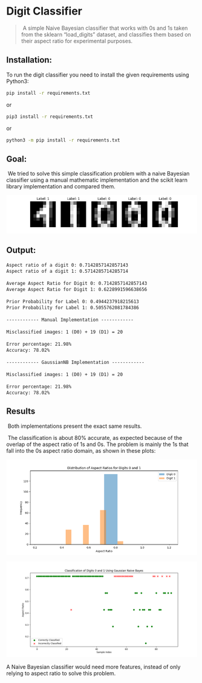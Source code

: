 # Digit Classifier

>  A simple Naive Bayesian classifier that works with 0s and 1s taken from the sklearn “load\_digits” dataset, and classifies them based on their aspect ratio for experimental purposes.

  

## Installation:

To run the digit classifier you need to install the given requirements using Python3:

  

```sh
pip install -r requirements.txt
```

or

```sh
pip3 install -r requirements.txt
```

or

```sh
python3 -m pip install -r requirements.txt
```

  

## Goal:

 We tried to solve this simple classification problem with a naive Bayesian classifier using a manual mathematic implementation and the scikit learn library implementation and compared them.



![](plots/Random_samples_of_0_and_1.png)  

  

## Output:

```plaintext
Aspect ratio of a digit 0: 0.7142857142857143
Aspect ratio of a digit 1: 0.5714285714285714

Average Aspect Ratio for Digit 0: 0.7142857142857143
Average Aspect Ratio for Digit 1: 0.6228991596638656

Prior Probability for Label 0: 0.4944237918215613
Prior Probability for Label 1: 0.5055762081784386

------------ Manual Implementation ------------

Misclassified images: 1 (D0) + 19 (D1) = 20

Error percentage: 21.98%
Accuracy: 78.02%

------------ GaussianNB Implementation ------------

Misclassified images: 1 (D0) + 19 (D1) = 20

Error percentage: 21.98%
Accuracy: 78.02%
```

  

## Results

 Both implementations present the exact same results.

 The classification is about 80% accurate, as expected because of the overlap of the aspect ratio of 1s and 0s. The problem is mainly the 1s that fall into the 0s aspect ratio domain, as shown in these plots:


![](plots/Distribution_of_Aspect_Ratios_for_Digits_0_and_1.png)

![](plots/Classification_of_Digits_0_and_1_Using_Gaussian_Naive_Bayes.png)  

A Naive Bayesian classifier would need more features, instead of only relying to aspect ratio to solve this problem.